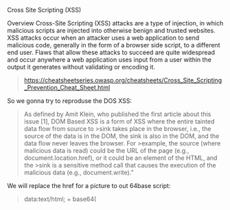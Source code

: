 Cross Site Scripting (XSS)

Overview
Cross-Site Scripting (XSS) attacks are a type of injection, in which malicious scripts are injected into otherwise benign and trusted websites. XSS attacks occur when an attacker uses a web application to send malicious code, generally in the form of a browser side script, to a different end user. Flaws that allow these attacks to succeed are quite widespread and occur anywhere a web application uses input from a user within the output it generates without validating or encoding it.

>https://cheatsheetseries.owasp.org/cheatsheets/Cross_Site_Scripting_Prevention_Cheat_Sheet.html


So we gonna try to reproduse the DOS XSS:

>As defined by Amit Klein, who published the first article about this issue [1], DOM Based XSS is a form of XSS where the entire tainted data flow from source to >sink takes place in the browser, i.e., the source of the data is in the DOM, the sink is also in the DOM, and the data flow never leaves the browser. For >example, the source (where malicious data is read) could be the URL of the page (e.g., document.location.href), or it could be an element of the HTML, and the >sink is a sensitive method call that causes the execution of the malicious data (e.g., document.write).”

We will replace the href for a picture to out 64base script:
>data:text/html; + base64(<script>alert("here we are");<?script>)

<img width="381" alt="Screen Shot 2021-12-10 at 2 43 06 PM" src="https://user-images.githubusercontent.com/64800542/145584193-294b6b43-6426-40e1-9b61-465d320514f9.png">

In the real life it might me something more dagereuse script (for stealing cookies or something).

<img width="801" alt="Screen Shot 2021-12-10 at 2 47 35 PM" src="https://user-images.githubusercontent.com/64800542/145584169-64cea32e-6b29-4278-b3d7-52d9ac4e89bb.png">



